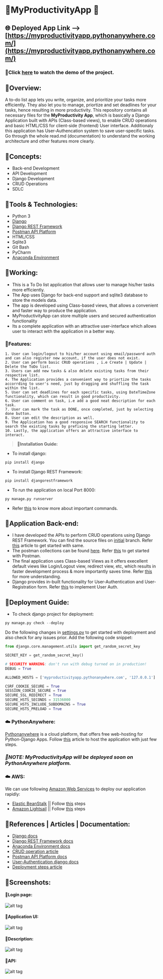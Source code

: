 # 🔹MyProductivityApp 📝
## 🌐 Deployed App Link --> [https://myproductivityapp.pythonanywhere.com/](https://myproductivityapp.pythonanywhere.com/)

### 📌Click [here](https://drive.google.com/file/d/1BDWls86QpW5rNrthh4ia8zS7x8IwDKgR/view?usp=sharing) to watch the demo of the project.
## 🔸Overview:
A to-do list app lets you write, organize, and prioritize your tasks more efficiently. They also let you to manage, priortize and set deadlines for your tasks, hence resulting in more productivity. This repository contains all necessary files for the **MyProductivity App**, which is basically a Django Application built with APIs (Class-based views), to enable CRUD operations and basic HTML/CSS for client-side (frontend) User interface. Additionaly this application has User-Authencation system to save user-specific tasks. Go through the whole read.md (documentation) to understand the working architecture and other features more clearly.

## 🔸**Concepts:**
- Back-end Development
- API Development
- Django Development
- CRUD Operations
- SDLC

## 🔸**Tools & Technologies:**
- Python 3
- [Django](https://www.djangoproject.com/start/)
- [Django REST Framework](https://www.django-rest-framework.org/)
- [Postman API Platform](https://learning.postman.com/docs/getting-started/introduction/)
- HTML/CSS
- Sqlite3
- Git Bash
- PyCharm
- [Anaconda Environment](https://conda.io/projects/conda/en/latest/user-guide/concepts/environments.html#:~:text=A%20conda%20environment%20is%20a,NumPy%201.6%20for%20legacy%20testing.)

## 🔹Working:

- This is a To Do list application that allows user to manage his/her tasks more efficiently.
- The App uses Django for back-end support and sqlite3 database to store the models data. 
- The app is developed using Class-based views, that allows a convenient and faster way to produce the application.
- MyProductivityApp can store multiple users and secured authentication functionality
- Its a complete application with an attractive user-interface which allows user to interact with the application in a better way.

### 🔸**Features:**
```
1. User can login/logout to his/her account using email/password auth and can also register new account, if the user does not exist.
2. User can perform basic CRUD operations , i.e Create | Update | Delete the ToDo list.
3. Users can add new tasks & also delete existing tasks from their respective list.
4. The Application provides a convenient way to priortize the tasks accorrding to user's need, just by dragging and shuffling the task within the list.
5. User can set deadlines for each specific tasks, using DateTimeZone functionality, which can result in good productivity.
6. User can comment on task, i.e add a good neat description for each task.
7. User can mark the task as DONE, once completed, just by selecting done button.
8. User can edit the description as well.
9. The Application has a good responsive SEARCH functionality to search the existing tasks by prefixing the starting letter.
10. Lastly, the application offers an attractive interface to interact.
```
> **🔸Installation Guide:**
- To install django:
```python
pip install django
```
- To install Django REST Framework:
```python
pip install djangorestframework
```
- To run the application on local Port 8000:
```python
py manage.py runserver
```

- Refer [this](https://docs.djangoproject.com/en/3.2/) to know more about important commands.

## 🔹Application Back-end:
- I have developed the APIs to perform CRUD operations using Django REST Framework. You can find the source files on [initial](https://github.com/gauravpore/MyProductivityApp/tree/initial) branch. Refer [this](https://www.section.io/engineering-education/django-crud-api/) article to get started with same.
- The postman collections can be found [here](). Refer [this](https://learning.postman.com/docs/getting-started/introduction/) to get started with Postman.
- The final application uses Class-based Views as it offers execellent default views like Login/Logout view, redirect view, etc, which results in faster development process & more importantly saves time. Refer [this](https://docs.djangoproject.com/en/3.1/ref/class-based-views/) for more understanding.
- Django provides in-built functionality for User-Authentication and User-Registration form. Refer [this](https://docs.djangoproject.com/en/3.2/topics/auth/) to implement User Auth.

## 🔹Deployment Guide:
- To check django project for deployment:
```python
py manage.py check --deploy
```
Do the following changes in [settings.py](https://github.com/gauravpore/MyProductivityApp/blob/finalApp/MyProductivityApp/todo_list/settings.py) to get started with deployment and also check for any issues prior.
Add the following code snippet:
```python
from django.core.management.utils import get_random_secret_key
```
```python
SECRET_KEY = get_random_secret_key()
```
```python
# SECURITY WARNING: don't run with debug turned on in production!
DEBUG = True
```
```python
ALLOWED_HOSTS = ['myproductivityapp.pythonanywhere.com', '127.0.0.1']
```
```python
CSRF_COOKIE_SECURE = True
SESSION_COOKIE_SECURE = True
SECURE_SSL_REDIRECT = True 
SECURE_HSTS_SECONDS = 31536000
SECURE_HSTS_INCLUDE_SUBDOMAINS = True
SECURE_HSTS_PRELOAD = True
```

### ☁️ PythonAnywhere:
[Pythonanywhere](https://www.pythonanywhere.com/) is a cloud platform, that offers free web-hosting for Python-Django Apps. Follow [this](https://help.pythonanywhere.com/pages/DeployExistingDjangoProject/) article to host the application with just few steps.
### <em> 📌NOTE: MyProductivityApp will be deployed soon on PythonAnywhere platform. </em>
### ☁️ AWS:
We can use following [Amazon Web Services](https://aws.amazon.com/) to deploy our application rapidly:
- [Elastic BeanStalk](https://aws.amazon.com/elasticbeanstalk/) || Follow [this](https://docs.aws.amazon.com/elasticbeanstalk/latest/dg/create-deploy-python-django.html) steps
- [Amazon Lightsail](https://aws.amazon.com/lightsail/)  || Follow [this](https://aws.amazon.com/getting-started/hands-on/deploy-python-application) steps 

## 🔹References | Articles | Documentation:
-  [Django docs](https://www.djangoproject.com/start/)
-  [Django REST Framework docs](https://www.django-rest-framework.org/)
-  [Anaconda Environment docs](https://conda.io/projects/conda/en/latest/user-guide/concepts/environments.html#:~:text=A%20conda%20environment%20is%20a,NumPy%201.6%20for%20legacy%20testing.)
-  [CRUD operation article](https://www.section.io/engineering-education/django-crud-api/)
- [Postman API Platform docs](https://learning.postman.com/docs/getting-started/introduction/)
- [User-Authentication django docs](https://docs.djangoproject.com/en/3.2/topics/auth/)
- [Deployment steps article](https://help.pythonanywhere.com/pages/DeployExistingDjangoProject/)

## 🔹Screenshots:
 #### 🔸Login page:
![alt tag](https://github.com/gauravpore/MyProductivityApp/blob/finalApp/Snips/login.png "login page")

#### 🔸Application UI:
![alt tag](https://github.com/gauravpore/MyProductivityApp/blob/finalApp/Snips/AppUI.png "App UI")

#### 🔸Description:
![alt tag](https://github.com/gauravpore/MyProductivityApp/blob/finalApp/Snips/description.png "description")

#### 🔸API:
![alt tag](https://github.com/gauravpore/MyProductivityApp/blob/finalApp/Snips/REST.png  "REST API")

        



